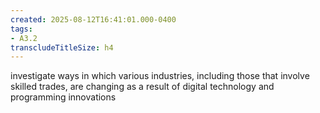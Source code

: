 ```yaml
---
created: 2025-08-12T16:41:01.000-0400
tags:
- A3.2
transcludeTitleSize: h4
---
```


investigate ways in which various industries, including those that involve skilled trades, are changing as a result of digital technology and programming innovations